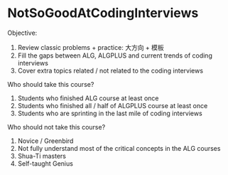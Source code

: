 # NotSoGoodAtCodingInterviews

Objective:
1. Review classic problems + practice: 大方向 + 模板
2. Fill the gaps between ALG, ALGPLUS and current trends of coding interviews
3. Cover extra topics related / not related to the coding interviews

Who should take this course?
1. Students who finished ALG course at least once
2. Students who finished all / half of ALGPLUS course at least once
3. Students who are sprinting in the last mile of coding interviews

Who should not take this course?
1. Novice / Greenbird
2. Not fully understand most of the critical concepts in the ALG courses
3. Shua-Ti masters
4. Self-taught Genius